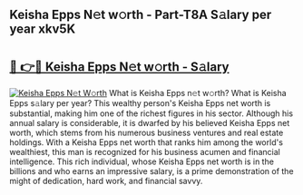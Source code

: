 ## Keisha Epps N𝚎t w𝚘rth - Part-T8A S𝚊lary per year xkv5K

# <h2><a href="http://gc3rdfm.nevu.top/?p=Keisha+Epps">🔗 👉🔴 Keisha Epps N𝚎t w𝚘rth - S𝚊lary</a></h2>

[![Keisha Epps N𝚎t W𝚘rth](https://i.imgur.com/Oavwk0R.jpeg)](http://gc3rdfm.nevu.top/?p=Keisha+Epps)
What is Keisha Epps n𝚎t w𝚘rth? What is Keisha Epps s𝚊lary per year?
This wealthy person's Keisha Epps net worth is substantial, making him one of the richest figures in his sector. Although his annual salary is considerable, it is dwarfed by his believed Keisha Epps net worth, which stems from his numerous business ventures and real estate holdings. With a Keisha Epps net worth that ranks him among the world's wealthiest, this man is recognized for his business acumen and financial intelligence. This rich individual, whose Keisha Epps net worth is in the billions and who earns an impressive salary, is a prime demonstration of the might of dedication, hard work, and financial savvy.
